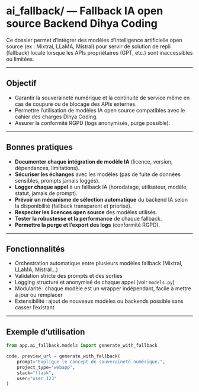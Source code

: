 # ai_fallback/ — Fallback IA open source Backend Dihya Coding

Ce dossier permet d’intégrer des modèles d’intelligence artificielle open source (ex : Mixtral, LLaMA, Mistral) pour servir de solution de repli (fallback) locale lorsque les APIs propriétaires (GPT, etc.) sont inaccessibles ou limitées.

---

## Objectif

- Garantir la souveraineté numérique et la continuité de service même en cas de coupure ou de blocage des APIs externes.
- Permettre l’utilisation de modèles IA open source compatibles avec le cahier des charges Dihya Coding.
- Assurer la conformité RGPD (logs anonymisés, purge possible).

---

## Bonnes pratiques

- **Documenter chaque intégration de modèle IA** (licence, version, dépendances, limitations).
- **Sécuriser les échanges** avec les modèles (pas de fuite de données sensibles, prompts jamais loggés).
- **Logger chaque appel** à un fallback IA (horodatage, utilisateur, modèle, statut, jamais de prompt).
- **Prévoir un mécanisme de sélection automatique** du backend IA selon la disponibilité (fallback transparent et priorisé).
- **Respecter les licences open source** des modèles utilisés.
- **Tester la robustesse et la performance** de chaque fallback.
- **Permettre la purge et l’export des logs** (conformité RGPD).

---

## Fonctionnalités

- Orchestration automatique entre plusieurs modèles fallback (Mixtral, LLaMA, Mistral…)
- Validation stricte des prompts et des sorties
- Logging structuré et anonymisé de chaque appel (voir `models.py`)
- Modularité : chaque modèle est un wrapper indépendant, facile à mettre à jour ou remplacer
- Extensibilité : ajout de nouveaux modèles ou backends possible sans casser l’existant

---

## Exemple d’utilisation

```python
from app.ai_fallback.models import generate_with_fallback

code, preview_url = generate_with_fallback(
    prompt="Explique le concept de souveraineté numérique.",
    project_type="webapp",
    stack="flask",
    user="user_123"
)